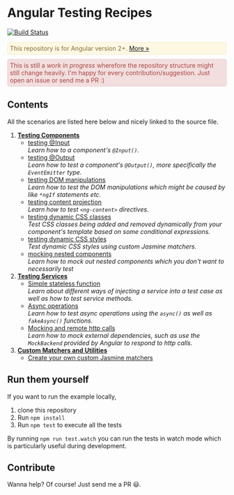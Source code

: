 # Angular Testing Recipes

[![Build Status](https://travis-ci.org/juristr/angular-testing-recipes.svg?branch=master)](https://travis-ci.org/juristr/angular-testing-recipes)

<div style="border:1px solid #faebcc; border-radius:4px; padding:5px; color:#8a6d3b; background-color: #fcf8e3; margin-bottom:10px">
    This repository is for Angular version 2+. <a href="https://juristr.com/blog/2016/12/let-me-explain-angular-release-cycles/" target="_blank">More &raquo;</a>
</div>

<div style="border:1px solid #ebccd1; border-radius:4px; padding:5px; color:#a94442; background-color: #f2dede; margin-bottom:10px">
    This is still a <i>work in progress</i> wherefore the repository structure might still change heavily. I'm happy for every contribution/suggestion. Just open an issue or send me a PR :)
</div>

## Contents

All the scenarios are listed here below and nicely linked to the source file.

1. [**Testing Components**](./src/app/components)
    - [testing @Input](./src/app/components/input.component.spec.ts)  
    _Learn how to a component's `@Input()`._
    - [testing @Output](./src/app/components/output.component.spec.ts)  
    _Learn how to test a component's `@Output()`, more specifically the `EventEmitter` type._
    - [testing DOM manipulations](./src/app/components/domtesting.component.spec.ts)  
    _Learn how to test the DOM manipulations which might be caused by like `*ngIf` statements etc._
    - [testing content projection](./src/app/components/content-projection.component.spec.ts)  
    _Learn how to test `<ng-content>` directives._
    - [testing dynamic CSS classes](./src/app/components/dynamic-css-classes.component.spec.ts)  
    _Test CSS classes being added and removed dynamically from your component's template based on some conditional expressions._
    - [testing dynamic CSS styles](./src/app/components/dynamic-styles.component.spec.ts)  
    _Test dynamic CSS styles using custom Jasmine matchers._
    - [mocking nested components](./src/app/components/nested.component.spec.ts)  
    _Learn how to mock out nested components which you don't want to necessarily test_
1. [**Testing Services**](./src/app/services)
    - [Simple stateless function](./app/services/greeting.service.spec.ts)  
    _Learn about different ways of injecting a service into a test case as well as how to test service methods._
    - [Async operations]('./app/services/async.service.spec.ts)  
    _Learn how to test async operations using the `async()` as well as `fakeAsync()` functions._
    - [Mocking and remote http calls]('./app/services/remote.service.spec.ts)  
    _Learn how to mock external dependencies, such as use the `MockBackend` provided by Angular to respond to http calls._
1. [**Custom Matchers and Utilities**](./app/utils)
    - [Create your own custom Jasmine matchers](./app/utils/custom-matchers.ts)

## Run them yourself

If you want to run the example locally,

1. clone this repository
1. Run `npm install`
1. Run `npm test` to execute all the tests

By running `npm run test.watch` you can run the tests in watch mode which is particularly useful during development.

## Contribute

Wanna help? Of course! Just send me a PR :smiley:.
